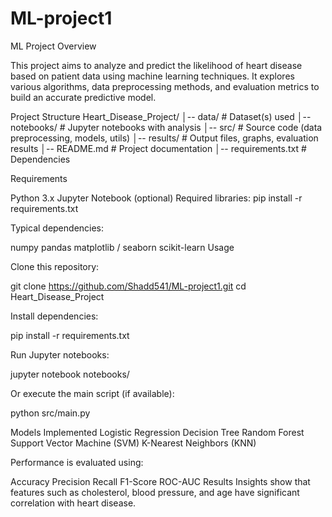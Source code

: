 # ML-project1
 ML Project
 Overview

This project aims to analyze and predict the likelihood of heart disease based on patient data using machine learning techniques.
It explores various algorithms, data preprocessing methods, and evaluation metrics to build an accurate predictive model.

Project Structure
Heart_Disease_Project/
│-- data/                # Dataset(s) used
│-- notebooks/           # Jupyter notebooks with analysis
│-- src/                 # Source code (data preprocessing, models, utils)
│-- results/             # Output files, graphs, evaluation results
│-- README.md            # Project documentation
│-- requirements.txt     # Dependencies

 Requirements

Python 3.x
Jupyter Notebook (optional)
Required libraries:
pip install -r requirements.txt


Typical dependencies:

numpy
pandas
matplotlib / seaborn
scikit-learn
Usage

Clone this repository:

git clone https://github.com/Shadd541/ML-project1.git
cd Heart_Disease_Project


Install dependencies:

pip install -r requirements.txt


Run Jupyter notebooks:

jupyter notebook notebooks/


Or execute the main script (if available):

python src/main.py


 Models Implemented
Logistic Regression
Decision Tree
Random Forest
Support Vector Machine (SVM)
K-Nearest Neighbors (KNN)

Performance is evaluated using:

Accuracy
Precision
Recall
F1-Score
ROC-AUC
Results
Insights show that features such as cholesterol, blood pressure, and age have significant correlation with heart disease.
